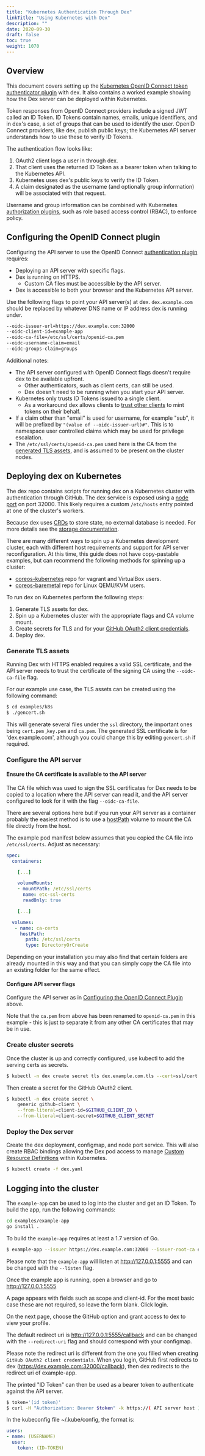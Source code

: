```yaml
---
title: "Kubernetes Authentication Through Dex"
linkTitle: "Using Kubernetes with Dex"
description: ""
date: 2020-09-30
draft: false
toc: true
weight: 1070
---
```


## Overview

This document covers setting up the [Kubernetes OpenID Connect token authenticator plugin][k8s-oidc] with dex.
It also contains a worked example showing how the Dex server can be deployed within Kubernetes.

Token responses from OpenID Connect providers include a signed JWT called an ID Token. ID Tokens contain names, emails, unique identifiers, and in dex's case, a set of groups that can be used to identify the user. OpenID Connect providers, like dex, publish public keys; the Kubernetes API server understands how to use these to verify ID Tokens.

The authentication flow looks like:

1. OAuth2 client logs a user in through dex.
2. That client uses the returned ID Token as a bearer token when talking to the Kubernetes API.
3. Kubernetes uses dex's public keys to verify the ID Token.
4. A claim designated as the username (and optionally group information) will be associated with that request.

Username and group information can be combined with Kubernetes [authorization plugins][k8s-authz], such as role based access control (RBAC), to enforce policy.

## Configuring the OpenID Connect plugin

Configuring the API server to use the OpenID Connect [authentication plugin][k8s-oidc] requires:

* Deploying an API server with specific flags.
* Dex is running on HTTPS.
  * Custom CA files must be accessible by the API server.
* Dex is accessible to both your browser and the Kubernetes API server.

Use the following flags to point your API server(s) at dex. `dex.example.com` should be replaced by whatever DNS name or IP address dex is running under.

```bash
--oidc-issuer-url=https://dex.example.com:32000
--oidc-client-id=example-app
--oidc-ca-file=/etc/ssl/certs/openid-ca.pem
--oidc-username-claim=email
--oidc-groups-claim=groups
```

Additional notes:

* The API server configured with OpenID Connect flags doesn't require dex to be available upfront.
  * Other authenticators, such as client certs, can still be used.
  * Dex doesn't need to be running when you start your API server.
* Kubernetes only trusts ID Tokens issued to a single client.
  * As a workaround dex allows clients to [trust other clients][trusted-peers] to mint tokens on their behalf.
* If a claim other than "email" is used for username, for example "sub", it will be prefixed by `"(value of --oidc-issuer-url)#"`. This is to namespace user controlled claims which may be used for privilege escalation.
* The `/etc/ssl/certs/openid-ca.pem` used here is the CA from the [generated TLS assets](#generate-tls-assets), and is assumed to be present on the cluster nodes.

## Deploying dex on Kubernetes

The dex repo contains scripts for running dex on a Kubernetes cluster with authentication through GitHub. The dex service is exposed using a [node port][node-port] on port 32000. This likely requires a custom `/etc/hosts` entry pointed at one of the cluster's workers.

Because dex uses [CRDs](https://kubernetes.io/docs/tasks/access-kubernetes-api/custom-resources/custom-resource-definitions/) to store state, no external database is needed. For more details see the [storage documentation](storage.md#kubernetes-custom-resource-definitions-crds).

There are many different ways to spin up a Kubernetes development cluster, each with different host requirements and support for API server reconfiguration. At this time, this guide does not have copy-pastable examples, but can recommend the following methods for spinning up a cluster:

* [coreos-kubernetes][coreos-kubernetes] repo for vagrant and VirtualBox users.
* [coreos-baremetal][coreos-baremetal] repo for Linux QEMU/KVM users.

To run dex on Kubernetes perform the following steps:

1. Generate TLS assets for dex.
2. Spin up a Kubernetes cluster with the appropriate flags and CA volume mount.
3. Create secrets for TLS and for your [GitHub OAuth2 client credentials][github-oauth2].
4. Deploy dex.

### Generate TLS assets

Running Dex with HTTPS enabled requires a valid SSL certificate, and the API server needs to trust the certificate of the signing CA using the `--oidc-ca-file` flag.

For our example use case, the TLS assets can be created using the following command:

```bash
$ cd examples/k8s
$ ./gencert.sh
```

This will generate several files under the `ssl` directory, the important ones being `cert.pem` ,`key.pem` and `ca.pem`. The generated SSL certificate is for 'dex.example.com', although you could change this by editing `gencert.sh` if required.

### Configure the API server

#### Ensure the CA certificate is available to the API server


The CA file which was used to sign the SSL certificates for Dex needs to be copied to a location where the API server can read it, and the API server configured to look for it with the flag `--oidc-ca-file`. 

There are several options here but if you run your API server as a container probably the easiest method is to use a [hostPath](https://kubernetes.io/docs/concepts/storage/volumes/#hostpath) volume to mount the CA file directly from the host.

The example pod manifest below assumes that you copied the CA file into `/etc/ssl/certs`. Adjust as necessary:

```yaml
spec:
  containers:

    [...]

    volumeMounts:
    - mountPath: /etc/ssl/certs
      name: etc-ssl-certs
      readOnly: true

    [...]

  volumes:
   - name: ca-certs
     hostPath:
       path: /etc/ssl/certs
       type: DirectoryOrCreate
```

Depending on your installation you may also find that certain folders are already mounted in this way and that you can simply copy the CA file into an existing folder for the same effect.

#### Configure API server flags

Configure the API server as in [Configuring the OpenID Connect Plugin](#configuring-the-openid-connect-plugin) above.

Note that the `ca.pem` from above has been renamed to `openid-ca.pem` in this example - this is just to separate it from any other CA certificates that may be in use.

### Create cluster secrets

Once the cluster is up and correctly configured, use kubectl to add the serving certs as secrets.

```bash
$ kubectl -n dex create secret tls dex.example.com.tls --cert=ssl/cert.pem --key=ssl/key.pem
```

Then create a secret for the GitHub OAuth2 client.

```bash
$ kubectl -n dex create secret \
    generic github-client \
    --from-literal=client-id=$GITHUB_CLIENT_ID \
    --from-literal=client-secret=$GITHUB_CLIENT_SECRET
```

### Deploy the Dex server

Create the dex deployment, configmap, and node port service. This will also create RBAC bindings allowing the Dex pod access to manage [Custom Resource Definitions](storage.md#kubernetes-custom-resource-definitions-crds) within Kubernetes.

```bash
$ kubectl create -f dex.yaml
```

## Logging into the cluster

The `example-app` can be used to log into the cluster and get an ID Token. To build the app, run the following commands:

```bash
cd examples/example-app
go install .
```
 
To build the `example-app` requires at least a 1.7 version of Go.

```bash
$ example-app --issuer https://dex.example.com:32000 --issuer-root-ca examples/k8s/ssl/ca.pem
```

Please note that the `example-app` will listen at http://127.0.0.1:5555 and can be changed with the `--listen` flag.

Once the example app is running, open a browser and go to http://127.0.0.1:5555

A page appears with fields such as scope and client-id. For the most basic case these are not required, so leave the form blank. Click login.

On the next page, choose the GitHub option and grant access to dex to view your profile.

The default redirect uri is http://127.0.0.1:5555/callback and can be changed with the `--redirect-uri` flag and should correspond with your configmap.

Please note the redirect uri is different from the one you filled when creating `GitHub OAuth2 client credentials`. 
When you login, GitHub first redirects to dex (https://dex.example.com:32000/callback), then dex redirects to the redirect uri of example-app.

The printed "ID Token" can then be used as a bearer token to authenticate against the API server.

```bash
$ token='(id token)'
$ curl -H "Authorization: Bearer $token" -k https://( API server host ):443/api/v1/nodes
```

In the kubeconfig file ~/.kube/config, the format is:
```yaml
users:
- name: (USERNAME)
  user:
    token: (ID-TOKEN)
```

[k8s-authz]: https://kubernetes.io/docs/reference/access-authn-authz/authorization/
[k8s-oidc]: https://kubernetes.io/docs/reference/access-authn-authz/authentication/#openid-connect-tokens
[trusted-peers]: https://godoc.org/github.com/dexidp/dex/storage#Client
[coreos-kubernetes]: https://github.com/coreos/coreos-kubernetes/
[coreos-baremetal]: https://github.com/coreos/coreos-baremetal/
[github-oauth2]: https://github.com/settings/applications/new
[node-port]: https://kubernetes.io/docs/concepts/services-networking/service/#type-nodeport
[coreos-kubernetes]: https://github.com/coreos/coreos-kubernetes
[coreos-baremetal]: https://github.com/coreos/coreos-baremetal
